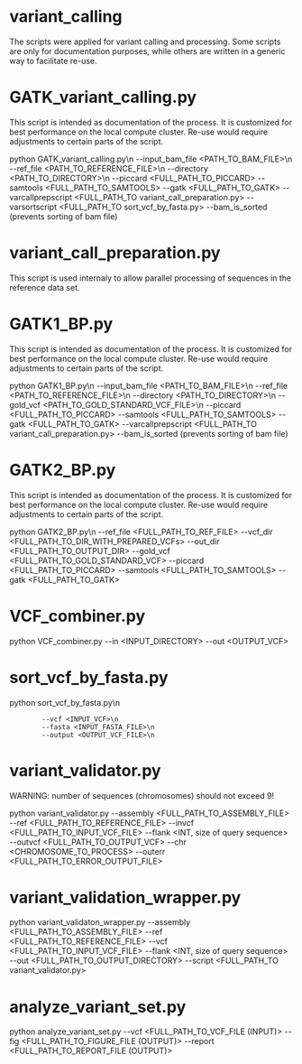 # variant_calling
The scripts were applied for variant calling and processing. Some scripts are only for documentation purposes, while others are written in a generic way to facilitate re-use.


# GATK_variant_calling.py

This script is intended as documentation of the process. It is customized for best performance on the local compute cluster. Re-use would require adjustments to certain parts of the script.

python GATK_variant_calling.py\n
				--input_bam_file <PATH_TO_BAM_FILE>\n
				--ref_file <PATH_TO_REFERENCE_FILE>\n
				--directory <PATH_TO_DIRECTORY>\n
				--piccard <FULL_PATH_TO_PICCARD>
				--samtools <FULL_PATH_TO_SAMTOOLS>
				--gatk <FULL_PATH_TO_GATK>
				--varcallprepscript <FULL_PATH_TO variant_call_preparation.py>
				--varsortscript <FULL_PATH_TO sort_vcf_by_fasta.py>
				--bam_is_sorted (prevents sorting of bam file)


# variant_call_preparation.py

This script is used internaly to allow parallel processing of sequences in the reference data set.



# GATK1_BP.py

This script is intended as documentation of the process. It is customized for best performance on the local compute cluster. Re-use would require adjustments to certain parts of the script.

python GATK1_BP.py\n
				--input_bam_file <PATH_TO_BAM_FILE>\n
				--ref_file <PATH_TO_REFERENCE_FILE>\n
				--directory <PATH_TO_DIRECTORY>\n
				--gold_vcf <PATH_TO_GOLD_STANDARD_VCF_FILE>\n
				--piccard <FULL_PATH_TO_PICCARD>
				--samtools <FULL_PATH_TO_SAMTOOLS>
				--gatk <FULL_PATH_TO_GATK>
				--varcallprepscript <FULL_PATH_TO variant_call_preparation.py>
				--bam_is_sorted (prevents sorting of bam file)



# GATK2_BP.py

This script is intended as documentation of the process. It is customized for best performance on the local compute cluster. Re-use would require adjustments to certain parts of the script.

python GATK2_BP.py\n
	--ref_file <FULL_PATH_TO_REF_FILE>
	--vcf_dir <FULL_PATH_TO_DIR_WITH_PREPARED_VCFs>
	--out_dir <FULL_PATH_TO_OUTPUT_DIR>
	--gold_vcf <FULL_PATH_TO_GOLD_STANDARD_VCF>
	--piccard <FULL_PATH_TO_PICCARD>
	--samtools <FULL_PATH_TO_SAMTOOLS>
	--gatk <FULL_PATH_TO_GATK>


# VCF_combiner.py

python VCF_combiner.py
					--in <INPUT_DIRECTORY>
					--out <OUTPUT_VCF>


# sort_vcf_by_fasta.py

python sort_vcf_by_fasta.py\n
			
			--vcf <INPUT_VCF>\n
			--fasta <INPUT_FASTA_FILE>\n
			--output <OUTPUT_VCF_FILE>\n



# variant_validator.py

WARNING: number of sequences (chromosomes) should not exceed 9!


python variant_validator.py
	--assembly <FULL_PATH_TO_ASSEMBLY_FILE>
	--ref <FULL_PATH_TO_REFERENCE_FILE>
	--invcf <FULL_PATH_TO_INPUT_VCF_FILE>
	--flank <INT, size of query sequence>
	--outvcf <FULL_PATH_TO_OUTPUT_VCF>
	--chr <CHROMOSOME_TO_PROCESS>
	--outerr <FULL_PATH_TO_ERROR_OUTPUT_FILE>



# variant_validation_wrapper.py

python variant_validaton_wrapper.py
	--assembly <FULL_PATH_TO_ASSEMBLY_FILE>
	--ref <FULL_PATH_TO_REFERENCE_FILE>
	--vcf <FULL_PATH_TO_INPUT_VCF_FILE>
	--flank <INT, size of query sequence>
	--out <FULL_PATH_TO_OUTPUT_DIRECTORY>
	--script <FULL_PATH_TO variant_validator.py>



# analyze_variant_set.py

python analyze_variant_set.py
					--vcf <FULL_PATH_TO_VCF_FILE (INPUT)>
					--fig  <FULL_PATH_TO_FIGURE_FILE (OUTPUT)>
					--report <FULL_PATH_TO_REPORT_FILE (OUTPUT)>












